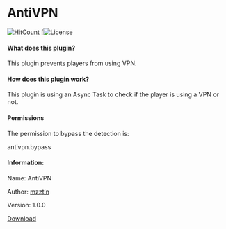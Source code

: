 # AntiVPN
[![HitCount](http://hits.dwyl.com/mzztin/AntiVPN.svg)](http://hits.dwyl.com/mzztin/AntiVPN)
[![License](https://img.shields.io/github/license/mzztin/AntiVPN.svg)

#### What does this plugin?
This plugin prevents players from using VPN.

#### How does this plugin work?
This plugin is using an Async Task to check if the player is using a VPN or not.

#### Permissions
The permission to bypass the detection is:

antivpn.bypass

#### Information:
Name: AntiVPN

Author: [mzztin](https://github.com/mzztin)

Version: 1.0.0

[Download](https://poggit.pmmp.io/mzztin/AntiVPN)

